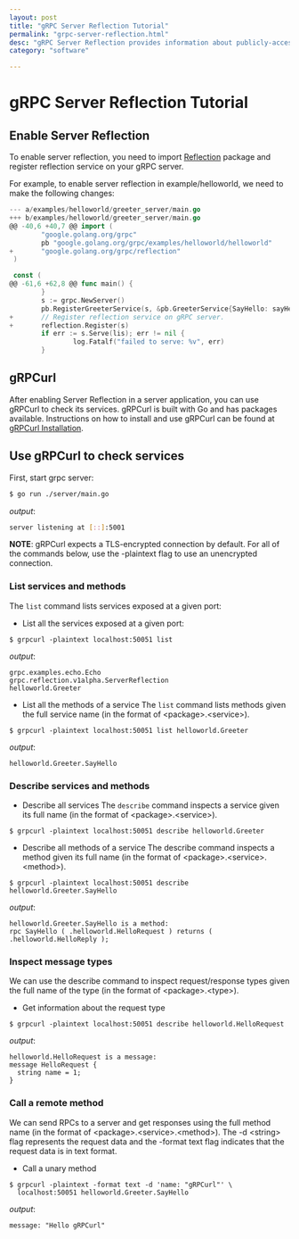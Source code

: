 ```yaml
---
layout: post
title: "gRPC Server Reflection Tutorial"
permalink: "grpc-server-reflection.html"
desc: "gRPC Server Reflection provides information about publicly-accessible gRPC services on a server, and assists clients at runtime to construct RPC requests and responses without precompiled service information. It is used by gRPCurl, which can be used to introspect server protos and send/receive test RPCs."
category: "software"

---
```


# gRPC Server Reflection Tutorial

## Enable Server Reflection

To enable server reflection, you need to import [Reflection](https://github.com/grpc/grpc-go/tree/master/reflection) package and register reflection service on your gRPC server.

For example, to enable server reflection in example/helloworld, we need to make the following changes:

```go
--- a/examples/helloworld/greeter_server/main.go
+++ b/examples/helloworld/greeter_server/main.go
@@ -40,6 +40,7 @@ import (
        "google.golang.org/grpc"
        pb "google.golang.org/grpc/examples/helloworld/helloworld"
+       "google.golang.org/grpc/reflection"
 )

 const (
@@ -61,6 +62,8 @@ func main() {
        }
        s := grpc.NewServer()
        pb.RegisterGreeterService(s, &pb.GreeterService{SayHello: sayHello})
+       // Register reflection service on gRPC server.
+       reflection.Register(s)
        if err := s.Serve(lis); err != nil {
                log.Fatalf("failed to serve: %v", err)
        }
```

## gRPCurl

After enabling Server Reflection in a server application, you can use gRPCurl to check its services. gRPCurl is built with Go and has packages available. Instructions on how to install and use gRPCurl can be found at [gRPCurl Installation](https://github.com/fullstorydev/grpcurl#installation).

## Use gRPCurl to check services

First, start grpc server:
```bash
$ go run ./server/main.go
```

*output*:
```bash
server listening at [::]:5001
```

**NOTE**: gRPCurl expects a TLS-encrypted connection by default. For all of the commands below, use the -plaintext flag to use an unencrypted connection.

### List services and methods
The `list` command lists services exposed at a given port:

- List all the services exposed at a given port:
```
$ grpcurl -plaintext localhost:50051 list
```
*output*:
```
grpc.examples.echo.Echo
grpc.reflection.v1alpha.ServerReflection
helloworld.Greeter
```

- List all the methods of a service
The `list` command lists methods given the full service name (in the format of \<package>.\<service>).
```
$ grpcurl -plaintext localhost:50051 list helloworld.Greeter
```

*output*:
```
helloworld.Greeter.SayHello
```

### Describe services and methods

- Describe all services
The `describe` command inspects a service given its full name (in the format of \<package>.\<service>).

```
$ grpcurl -plaintext localhost:50051 describe helloworld.Greeter
```
- Describe all methods of a service
The describe command inspects a method given its full name (in the format of \<package>.\<service>.\<method>).
```
$ grpcurl -plaintext localhost:50051 describe helloworld.Greeter.SayHello
```
*output*:
```
helloworld.Greeter.SayHello is a method:
rpc SayHello ( .helloworld.HelloRequest ) returns ( .helloworld.HelloReply );
```

### Inspect message types
We can use the describe command to inspect request/response types given the full name of the type (in the format of \<package>.\<type>).
- Get information about the request type
```
$ grpcurl -plaintext localhost:50051 describe helloworld.HelloRequest
```
*output*:
```
helloworld.HelloRequest is a message:
message HelloRequest {
  string name = 1;
}
```

### Call a remote method
We can send RPCs to a server and get responses using the full method name (in the format of \<package>.\<service>.\<method>). The -d \<string> flag represents the request data and the -format text flag indicates that the request data is in text format.

- Call a unary method
```
$ grpcurl -plaintext -format text -d 'name: "gRPCurl"' \
  localhost:50051 helloworld.Greeter.SayHello
```
*output*:
```
message: "Hello gRPCurl"
```